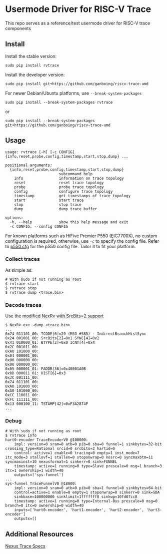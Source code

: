 # Usermode Driver for RISC-V Trace

This repo serves as a reference/test usermode driver for RISC-V trace components

## Install

Install the stable version:

```
sudo pip install rvtrace
```

Install the developer version:

```
sudo pip install git+https://github.com/ganboing/riscv-trace-umd
```

For newer Debian/Ubuntu platforms, use `--break-system-packages`

```
sudo pip install --break-system-packages rvtrace
```
or
```
sudo pip install --break-system-packages git+https://github.com/ganboing/riscv-trace-umd
```

## Usage

```
usage: rvtrace [-h] [-c CONFIG] {info,reset,probe,config,timestamp,start,stop,dump} ...

positional arguments:
  {info,reset,probe,config,timestamp,start,stop,dump}
                        subcommand help
    info                information on trace topology
    reset               reset trace topology
    probe               probe trace topology
    config              configure trace topology
    timestamp           get timestamps of trace topology
    start               start trace
    stop                stop trace
    dump                dump trace buffer

options:
  -h, --help            show this help message and exit
  -c CONFIG, --config CONFIG
```

For known platforms such as HiFive Premier P550 (EIC7700X),
no custom configuration is required, otherwise, use `-c` to specify the config file.
Refer to [p550.cfg](./rvtrace/platforms/p550.cfg) for the p550 config file. Tailor it
to fit your platform.

### Collect traces
As simple as:
```
# With sudo if not running as root
$ rvtrace start
$ rvtrace stop
$ rvtrace dump <trace.bin>
```
### Decode traces
Use the [modified NexRv with SrcBits=2 support](https://github.com/ganboing/tg-nexus-trace/tree/dev-p550/refcode/c)
```
$ NexRv.exe -dump <trace.bin>
...
0x74 011101_00: TCODE[6]=29 (MSG #585) - IndirectBranchHistSync
0x24 001001_00: SrcBits[2]=0x1 SYNC[4]=0x2
0x41 010000_01: BTYPE[2]=0x0 ICNT[4]=0x4
0x2C 001011_00:
0xA0 101000_00:
0x04 000001_00:
0x00 000000_00:
0x00 000000_00:
0x05 000001_01: FADDR[36]=0x40001A0B
0x0D 000011_01: HIST[6]=0x3
0x3C 001111_00:
0x74 011101_00:
0xA0 101000_00:
0xA0 101000_00:
0xCC 110011_00:
0xFC 111111_00:
0x13 000100_11: TSTAMP[42]=0xF3A2874F
...
```
### Debug
```
# With sudo if not running as root
$ rvtrace info
hart0-encoder TraceEncoderV0 @100000:
	impl: version=0 sram=0 atb=0 pib=0 sba=0 funnel=1 sinkbytes=32-bit crossing_type=Rational srcid=0 srcbits=2 hartid=0
	control: active=1 enable=0 tracing=0 empty=1 inst_mode=7 itc_mode=3 stallovf=1 stallen=0 stoponwrap=0 nosrc=0 syncmaxbtm=11 syncmaxinst=10 nexusformat=1 sinkerr=0 sink=FUNNEL
	timestamp: active=1 running=0 type=Slave prescale=0 msg=1 branch=3 itc=1 ownership=1 width=40
	outputs=['sys-funnel']
...
sys-funnel TraceFunnelV0 @18000:
	impl: version=0 sram=0 atb=0 pib=0 sba=1 funnel=0 sinkbytes=64-bit
	control=active=1 enable=0 empty=1 stoponwrap=0 sinkerr=0 sink=SBA
	sinkbase=100000000 sinklimit=1fffffff8 sinkwp=10fd07cc8
	timestamp: active=1 running=0 type=Internal-Bus prescale=0 msg=0 branch=0 itc=0 ownership=0 width=40
	inputs=['hart0-encoder', 'hart1-encoder', 'hart2-encoder', 'hart3-encoder']
	outputs=[]
```
## Additional Resources
[Nexus Trace Specs](https://github.com/riscv-non-isa/tg-nexus-trace/blob/main/README.md)
